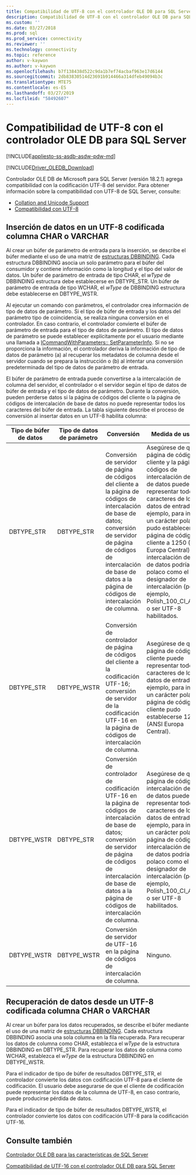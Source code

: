 ```yaml
---
title: Compatibilidad de UTF-8 con el controlador OLE DB para SQL Server | Microsoft Docs
description: Compatibilidad de UTF-8 con el controlador OLE DB para SQL Server
ms.custom: ''
ms.date: 03/27/2018
ms.prod: sql
ms.prod_service: connectivity
ms.reviewer: ''
ms.technology: connectivity
ms.topic: reference
author: v-kaywon
ms.author: v-kaywon
ms.openlocfilehash: b7f138438d522c9da1b7ef74acbaf963e17d6144
ms.sourcegitcommit: 2db83830514d23691b914466a314dfeb49094b3c
ms.translationtype: MTE75
ms.contentlocale: es-ES
ms.lasthandoff: 03/27/2019
ms.locfileid: "58492607"
---
```

# <a name="utf-8-support-in-ole-db-driver-for-sql-server"></a>Compatibilidad de UTF-8 con el controlador OLE DB para SQL Server
[!INCLUDE[appliesto-ss-asdb-asdw-pdw-md](../../../includes/appliesto-ss-asdb-asdw-pdw-md.md)]

[!INCLUDE[Driver_OLEDB_Download](../../../includes/driver_oledb_download.md)]

Controlador OLE DB de Microsoft para SQL Server (versión 18.2.1) agrega compatibilidad con la codificación UTF-8 del servidor. Para obtener información sobre la compatibilidad con UTF-8 de SQL Server, consulte:
- [Collation and Unicode Support](../../../relational-databases/collations/collation-and-unicode-support.md)
- [Compatibilidad con UTF-8](../../../sql-server/what-s-new-in-sql-server-ver15.md#utf-8-support-ctp-23)

## <a name="data-insertion-into-a-utf-8-encoded-char-or-varchar-column"></a>Inserción de datos en un UTF-8 codificada columna CHAR o VARCHAR
Al crear un búfer de parámetro de entrada para la inserción, se describe el búfer mediante el uso de una matriz de [estructuras DBBINDING](https://go.microsoft.com/fwlink/?linkid=2071182). Cada estructura DBBINDING asocia un solo parámetro para el búfer del consumidor y contiene información como la longitud y el tipo del valor de datos. Un búfer de parámetro de entrada de tipo CHAR, el *wType* de DBBINDING estructura debe establecerse en DBTYPE_STR. Un búfer de parámetro de entrada de tipo WCHAR, el *wType* de DBBINDING estructura debe establecerse en DBTYPE_WSTR.

Al ejecutar un comando con parámetros, el controlador crea información de tipo de datos de parámetro. Si el tipo de búfer de entrada y los datos del parámetro tipo de coincidencia, se realiza ninguna conversión en el controlador. En caso contrario, el controlador convierte el búfer de parámetro de entrada para el tipo de datos de parámetro. El tipo de datos de parámetro se puede establecer explícitamente por el usuario mediante una llamada a [ICommandWithParameters:: SetParameterInfo](https://go.microsoft.com/fwlink/?linkid=2071577). Si no se proporciona la información, el controlador deriva la información de tipo de datos de parámetro (a) al recuperar los metadatos de columna desde el servidor cuando se prepara la instrucción o (b) al intentar una conversión predeterminada del tipo de datos de parámetro de entrada.

El búfer de parámetro de entrada puede convertirse a la intercalación de columna del servidor, el controlador o el servidor según el tipo de datos de búfer de entrada y el tipo de datos de parámetro. Durante la conversión, pueden perderse datos si la página de códigos del cliente o la página de códigos de intercalación de base de datos no puede representar todos los caracteres del búfer de entrada. La tabla siguiente describe el proceso de conversión al insertar datos en un UTF-8 habilita columna:

|Tipo de búfer de datos|Tipo de datos de parámetro|Conversión|Medida de usuario|
|---             |---                |---       |---            |
|DBTYPE_STR|DBTYPE_STR|Conversión de servidor de página de códigos del cliente a la página de códigos de intercalación de base de datos; conversión de servidor de página de códigos de intercalación de base de datos a la página de códigos de intercalación de columna.|Asegúrese de que la página de códigos del cliente y la página de códigos de intercalación de base de datos pueden representar todos los caracteres de los datos de entrada. Por ejemplo, para insertar un carácter polaco, se pudo establecer la página de códigos del cliente a 1250 (ANSI Europa Central), y la intercalación de base de datos podría usar polaco como el designador de intercalación (por ejemplo, Polish_100_CI_AS_SC) o ser UTF-8 habilitados.|
|DBTYPE_STR|DBTYPE_WSTR|Conversión de controlador de página de códigos del cliente a la codificación UTF-16; conversión de servidor de la codificación UTF-16 en la página de códigos de intercalación de columna.|Asegúrese de que la página de códigos del cliente puede representar todos los caracteres de los datos de entrada. Por ejemplo, para insertar un carácter polaco, la página de códigos del cliente pudo establecerse 1250 (ANSI Europa Central).|
|DBTYPE_WSTR|DBTYPE_STR|Conversión de controlador de codificación UTF-16 en la página de códigos de intercalación de base de datos; conversión de servidor de página de códigos de intercalación de base de datos a la página de códigos de intercalación de columna.|Asegúrese de que la página de códigos de intercalación de base de datos puede representar todos los caracteres de los datos de entrada. Por ejemplo, para insertar un carácter polaco, la página de códigos de intercalación de base de datos podría usar polaco como el designador de intercalación (por ejemplo, Polish_100_CI_AS_SC) o ser UTF-8 habilitados.|
|DBTYPE_WSTR|DBTYPE_WSTR|Conversión de servidor de UTF-16 en la página de códigos de intercalación de columna.|Ninguno.|

## <a name="data-retrieval-from-a-utf-8-encoded-char-or-varchar-column"></a>Recuperación de datos desde un UTF-8 codificada columna CHAR o VARCHAR
Al crear un búfer para los datos recuperados, se describe el búfer mediante el uso de una matriz de [estructuras DBBINDING](https://go.microsoft.com/fwlink/?linkid=2071182). Cada estructura DBBINDING asocia una sola columna en la fila recuperada. Para recuperar los datos de columna como CHAR, establezca el *wType* de la estructura DBBINDING en DBTYPE_STR. Para recuperar los datos de columna como WCHAR, establezca el *wType* de la estructura DBBINDING en DBTYPE_WSTR.

Para el indicador de tipo de búfer de resultados DBTYPE_STR, el controlador convierte los datos con codificación UTF-8 para el cliente de codificación. El usuario debe asegurarse de que el cliente de codificación puede representar los datos de la columna de UTF-8, en caso contrario, puede producirse pérdida de datos.

Para el indicador de tipo de búfer de resultados DBTYPE_WSTR, el controlador convierte los datos con codificación UTF-8 para la codificación UTF-16.
  
## <a name="see-also"></a>Consulte también  
[Controlador OLE DB para las características de SQL Server](../../oledb/features/oledb-driver-for-sql-server-features.md) 

[Compatibilidad de UTF-16 con el controlador OLE DB para SQL Server](../../oledb/features/utf-16-support-in-oledb-driver-for-sql-server.md)    
  
  

